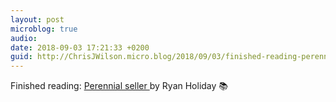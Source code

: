 ```yaml
---
layout: post
microblog: true
audio: 
date: 2018-09-03 17:21:33 +0200
guid: http://ChrisJWilson.micro.blog/2018/09/03/finished-reading-perennial.html
---
```

Finished reading: [Perennial seller ](https://micro.blog/books/9780143109013) by Ryan Holiday 📚
